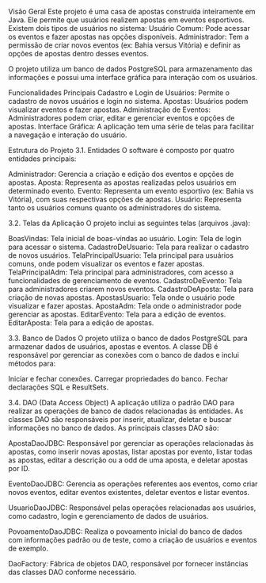 Visão Geral Este projeto é uma casa de apostas construída inteiramente em Java. Ele permite que usuários realizem apostas em eventos esportivos. Existem dois tipos de usuários no sistema:
Usuário Comum: Pode acessar os eventos e fazer apostas nas opções disponíveis. Administrador: Tem a permissão de criar novos eventos (ex: Bahia versus Vitória) e definir as opções de apostas dentro desses eventos.

O projeto utiliza um banco de dados PostgreSQL para armazenamento das informações e possui uma interface gráfica para interação com os usuários.

Funcionalidades Principais Cadastro e Login de Usuários: Permite o cadastro de novos usuários e login no sistema. Apostas: Usuários podem visualizar eventos e fazer apostas. Administração de Eventos: Administradores podem criar, editar e gerenciar eventos e opções de apostas. Interface Gráfica: A aplicação tem uma série de telas para facilitar a navegação e interação do usuário.

Estrutura do Projeto 3.1. Entidades O software é composto por quatro entidades principais:

Administrador: Gerencia a criação e edição dos eventos e opções de apostas. Aposta: Representa as apostas realizadas pelos usuários em determinado evento. Evento: Representa um evento esportivo (ex: Bahia vs Vitória), com suas respectivas opções de apostas. Usuário: Representa tanto os usuários comuns quanto os administradores do sistema.

3.2. Telas da Aplicação O projeto inclui as seguintes telas (arquivos .java):

BoasVindas: Tela inicial de boas-vindas ao usuário. Login: Tela de login para acessar o sistema. CadastroDeUsuario: Tela para realizar o cadastro de novos usuários. TelaPrincipalUsuario: Tela principal para usuários comuns, onde podem visualizar os eventos e fazer apostas. TelaPrincipalAdm: Tela principal para administradores, com acesso a funcionalidades de gerenciamento de eventos. CadastroDeEvento: Tela para administradores criarem novos eventos. CadastroDeAposta: Tela para criação de novas apostas. ApostasUsuario: Tela onde o usuário pode visualizar e fazer apostas. ApostaAdm: Tela onde o administrador pode gerenciar as apostas. EditarEvento: Tela para a edição de eventos. EditarAposta: Tela para a edição de apostas.

3.3. Banco de Dados O projeto utiliza o banco de dados PostgreSQL para armazenar dados de usuários, apostas e eventos. A classe DB é responsável por gerenciar as conexões com o banco de dados e inclui métodos para:

Iniciar e fechar conexões. Carregar propriedades do banco. Fechar declarações SQL e ResultSets.

3.4. DAO (Data Access Object) A aplicação utiliza o padrão DAO para realizar as operações de banco de dados relacionadas às entidades. As classes DAO são responsáveis por inserir, atualizar, deletar e buscar informações no banco de dados. As principais classes DAO são:

ApostaDaoJDBC: Responsável por gerenciar as operações relacionadas às apostas, como inserir novas apostas, listar apostas por evento, listar todas as apostas, editar a descrição ou a odd de uma aposta, e deletar apostas por ID.

EventoDaoJDBC: Gerencia as operações referentes aos eventos, como criar novos eventos, editar eventos existentes, deletar eventos e listar eventos.

UsuarioDaoJDBC: Responsável pelas operações relacionadas aos usuários, como cadastro, login e gerenciamento de dados de usuários.

PovoamentoDaoJDBC: Realiza o povoamento inicial do banco de dados com informações padrão ou de teste, como a criação de usuários e eventos de exemplo.

DaoFactory: Fábrica de objetos DAO, responsável por fornecer instâncias das classes DAO conforme necessário.
